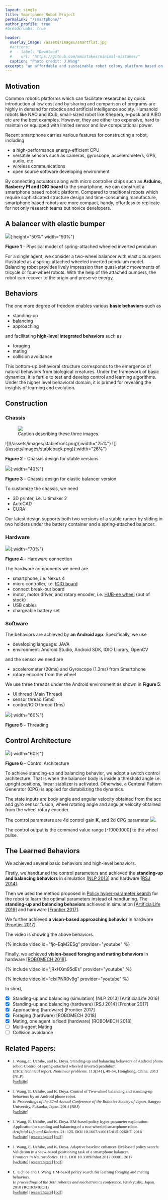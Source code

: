 ```yaml
---
layout: single
title: Smartphone Robot Project
permalink: "/smartphone/"
author_profile: true
#breadcrumbs: true

header:
  overlay_image: /assets/images/smartflat.jpg
  #actions:
  #  - label: "Download"
  #    url: "https://github.com/mmistakes/minimal-mistakes/"
  caption: "Photo credit: J.Wang"
excerpt: "an affordable and sustainable robot colony platform based on Android"
---
```


## Motivation

Common robotic platforms which can facilitate researches by quick introduction at low cost and by sharing and comparison of programs are highly in demand for robotics and artificial intelligence society. Humanoid robots like NAO and iCub, small-sized robot like Khepera, e-puck and AIBO etc are the best examples. However, they are either too expensive, hard to maintain or equipped with limited sensor and low computational power.

Recent smartphone carries various features for constructing a robot, including
- a high-performance energy-efficient CPU
- versatile sensors such as cameras, gyroscope, accelerometers, GPS, audio, etc
- wireless communications
- open source software developing environment

By connecting actuators along with micro controller chips such as __Arduino, Rasberry PI and IOIO board__ to the smartphone, we can construct a smartphone based robotic platform. Compared to traditional robots which require sophisticated structure design and time-consuming manufacture, smartphone based robots are more compact, handy, effortless to replicate for not only research teams but novice developers.

## A balancer with elastic bumper

![](/assets/images/phy.jpg){:height="50%" width="50%"}

**Figure 1** - Physical model of spring-attached wheeled inverted pendulum

For a single agent, we consider a two-wheel balancer with elastic bumpers illustrated as a spring-attached wheeled inverted pendulum model. Balancing robot provides lively impression than quasi-static movements of tricycle or four-wheel robots. With the help of the attached bumpers, the robot can recover to the origin and preserve energy.

## Behaviors
The one more degree of freedom enables various __basic behaviors__ such as

- standing-up
- balancing
- approaching

and facilitating __high-level integrated behaviors__ such as

- foraging
- mating
- collision avoidance

This bottom-up behavioral structure corresponds to the emergence of natural behaviors from biological creatures.
Under the framework of basic dynamics, it is fertile to test and develop control and learning algorithms.
Under the higher level behavioral domain, it is primed for revealing the insights of learning and evolution.

## Construction
### Chassis
<figure>
	<img src="/assets/images/stablefront.png">
	<figcaption>Caption describing these three images.</figcaption>
</figure>
![](/assets/images/stablefront.png){:width="25%"}
![](/assets/images/stableback.png){:width="26%"}

**Figure 2** - Chassis design for stable versions

![](/assets/images/balancer.jpg){:width="40%"}

**Figure 3** - Chassis design for elastic balancer version

To customize the chassis, we need
- 3D printer, i.e. Ultimaker 2
- AutoCAD
- CURA

Our latest design supports both two versions of a stable runner by sliding in two holders under the battery container and a spring-attached balancer.

### Hardware
![](/assets/images/connection.jpg){:width="70%"}

**Figure 4** - Hardware connection

The hardware components we need are
- smartphone, i.e. Nexus 4
- micro controller, i.e. [IOIO board](https://github.com/ytai/ioio)
- connect break-out board
- motor, motor driver, and rotary encoder, i.e. [HUB-ee wheel](http://www.creative-robotics.com/About-HUBee-Wheels) {out of stock}
- USB cables
- chargeable battery set

### Software
The behaviors are achieved by __an Android app__. Specifically, we use
- developing language: JAVA
- environment: Android Studio, Android SDK, IOIO Library, OpenCV

and the sensor we need are
- accelerometer (20ms) and Gyroscope (1.3ms) from Smartphone
- rotary encoder from the wheel

We use three threads under the Android environment as shown in **Figure 5**:
- UI thread (Main Thread)
- sensor thread (5ms)
- control/IOIO thread (1ms)

![](/assets/images/thread.jpg){:width="60%"}

**Figure 5** - Threading

## Control Architecture

![](/assets/images/control.jpg){:width="60%"}

**Figure 6** - Control Architecture

To achieve standing-up and balancing behavior, we adopt a switch control architecture. That is when the balancer body is inside a threshold angle i.e. upright positions, linear stablizer is activated. Otherwise, a Centeral Pattern Generator (CPG) is applied for distabilizing the dynamics.

The state inputs are body angle and angular velocity obtained from the acc and gyro sensor fusion, wheel rotating angle and angular velocity obtained from the wheel rotary encoder.

The control parameters are 4d control gain **K**, and 2d CPG parameter <img src="https://latex.codecogs.com/svg.latex?\Large&space;\{\omega, \beta\}" />.

The control output is the command value range [-1000,1000] to the wheel pulse.

## The Learned Behaviors

We achieved several basic behaviors and high-level behaviors.

Firstly, we handtuned the control parameters and achieved the **standing-up and balancing behaviors** in simulation [[NLP 2013]](https://ci.nii.ac.jp/naid/110009903423) and hardware [[RSJ 2014]]().

Then we used the method proposed in [Policy hyper-parameter search](/ephe) for the robot to learn the optimal parameters instead of handtuning. The **standing-up and balancing behaviors** achieved in simulation [[ArtificialLife 2016]](https://link.springer.com/article/10.1007/s10015-015-0260-7?wt_mc=internal.event.1.SEM.ArticleAuthorOnlineFirst) and hardware [[Frontier 2017]](https://www.frontiersin.org/articles/10.3389/fnbot.2017.00001/full).

We further achieved **a vison-based approaching behavior** in hardware [[Frontier 2017]](https://www.frontiersin.org/articles/10.3389/fnbot.2017.00001/full).

The video is showing the above behaviors.

{% include video id="fjo-EqM2ESg" provider="youtube" %}

Finally, we achieved **vision-based foraging and mating behaviors** in hardware [[ROBOMECH 2018]](https://www.researchgate.net/publication/329903880_EM-based_policy_search_for_learning_foraging_and_mating_behaviors).

{% include video id="jRxHXm95dEs" provider="youtube" %}

{% include video id="clxiPNR0v9g" provider="youtube" %}

In short,

- [x] Standing-up and balancing (simulation) [NLP 2013] [ArtificialLife 2016]
- [x] Standing-up and balancing (hardware) [RSJ 2014] [Frontier 2017]
- [x] Approaching (hardware) [Frontier 2017]
- [x] Foraging (hardware) [ROBOMECH 2018]
- [x] Mating, one agent is fixed (hardware) [ROBOMECH 2018]
- [ ] Multi-agent Mating
- [ ] Collision avoidance

## Related Papers:

- <span style="font-family:Serif; font-size:0.95em;"> J. Wang, E. Uchibe, and K. Doya. Standing-up and balancing behaviors of Android phone robot: Control of spring-attached wheeled inverted pendulum.  <br /> *IEICE technical report. Nonlinear problems.* 113(341), 49-54, Hongkong, China. 2013 (NLP)  <br /> [[website]](https://ci.nii.ac.jp/naid/110009903423)

- <span style="font-family:Serif; font-size:0.95em;"> J. Wang, E. Uchibe, and K. Doya. Control of Two-wheel balancing and standing-up behaviors by an Android phone robot.  <br /> *In Proceedings of the 32nd Annual Conference of the Robotics Society of Japan.* Sangyo University, Fukuoka, Japan. 2014 (RSJ)
 <br /> [[website]](http://rsj2014.rsj-web.org/)

- <span style="font-family:Serif; font-size:0.95em;"> J. Wang, E. Uchibe, and K. Doya. EM-based policy hyper parameter exploration: Application to standing and balancing of a two-wheeled smartphone robot.  <br /> *Artificial Life and Robotics.* 21: 125. DOI 10.1007/s10015-015-0260-7. 2016 <br /> [[website]](https://link.springer.com/article/10.1007/s10015-015-0260-7?wt_mc=internal.event.1.SEM.ArticleAuthorOnlineFirst) [[researchgate]](https://www.researchgate.net/publication/291951786_EM-based_policy_hyper_parameter_exploration_application_to_standing_and_balancing_of_a_two-wheeled_smartphone_robot) [[pdf]](https://link.springer.com/content/pdf/10.1007%2Fs10015-015-0260-7.pdf)</span>

- <span style="font-family:Serif; font-size:0.95em;"> J. Wang, E. Uchibe, and K. Doya. Adaptive baseline enhances EM-based policy search: Validation in a view-based positioning task of a smartphone balancer. <br /> *Frontiers in Neurorobotics.* 11:1. DOI 10.3389/fnbot.2017.00001. 2017 <br /> [[website]](https://www.frontiersin.org/articles/10.3389/fnbot.2017.00001/full) [[researchgate]](https://www.researchgate.net/publication/312643347_Adaptive_Baseline_Enhances_EM-Based_Policy_Search_Validation_in_a_View-Based_Positioning_Task_of_a_Smartphone_Balancer) [[pdf]](https://www.frontiersin.org/articles/10.3389/fnbot.2017.00001/pdf)</span>

- <span style="font-family:Serif; font-size:0.95em;"> E. Uchibe and J. Wang. EM-based policy search for learning foraging and mating behaviors. <br /> *In proceedings of the 30th robotics and mechatronics conference.* Kitakyushu, Japan. 2018 (ROBOMECH)
 <br /> [[website]](http://robomech.org/2018/) [[researchgate]](https://www.researchgate.net/publication/329903880_EM-based_policy_search_for_learning_foraging_and_mating_behaviors) [[pdf]](https://www.researchgate.net/profile/Jiexin_Wang/publication/329903880_EM-based_policy_search_for_learning_foraging_and_mating_behaviors/links/5d15b14b458515c11cfdb24f/EM-based-policy-search-for-learning-foraging-and-mating-behaviors.pdf?_sg%5B0%5D=h86Gu74WmWFjMTGmMrda0Z7XLEO8MUMfqLd4Jhh1w3-94S75JIcv_B3-lKnGns_MEQuyH8S2_PTJENx96AW4rQ.yzFo2VVAfRDu5-zsKOOEFQM5RQ5CF5gTlreYBhtPCQUSDkIuc2ir2dJ2qcqwN7k7kvV3SopL8hxfE9CHkJVCVg&_sg%5B1%5D=5eL6DWKeAwrgt8LaQ2panNSE5fr-68O8x8bRRNMJSUiUGuI_OgxYbC1RP4PxUgn4a9uGV65uSabvq4m4lfp5YGcIw2xbZa2JKKhKTd7U7pL-.yzFo2VVAfRDu5-zsKOOEFQM5RQ5CF5gTlreYBhtPCQUSDkIuc2ir2dJ2qcqwN7k7kvV3SopL8hxfE9CHkJVCVg&_iepl=)</span>
